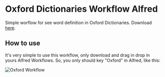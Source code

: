 # Oxford Dictionaries Workflow Alfred
Simple worflow for see word definition in Oxford Dictionaries.
Download [here](https://github.com/boniattirodrigo/Oxford-Dictionaries-Workflow-Alfred/blob/master/Oxford%20Dictionaries%20Workflow%20Alfred.alfredworkflow).

## How to use

It's very simple to use this workflow, only download and drag in drop in yours Alfred Workflows.
So, you only should key "Oxford" in Alfred, like this:

![Oxford Workflow](https://github.com/boniattirodrigo/Oxford-Dictionaries-Workflow-Alfred/blob/master/example.jpg)
